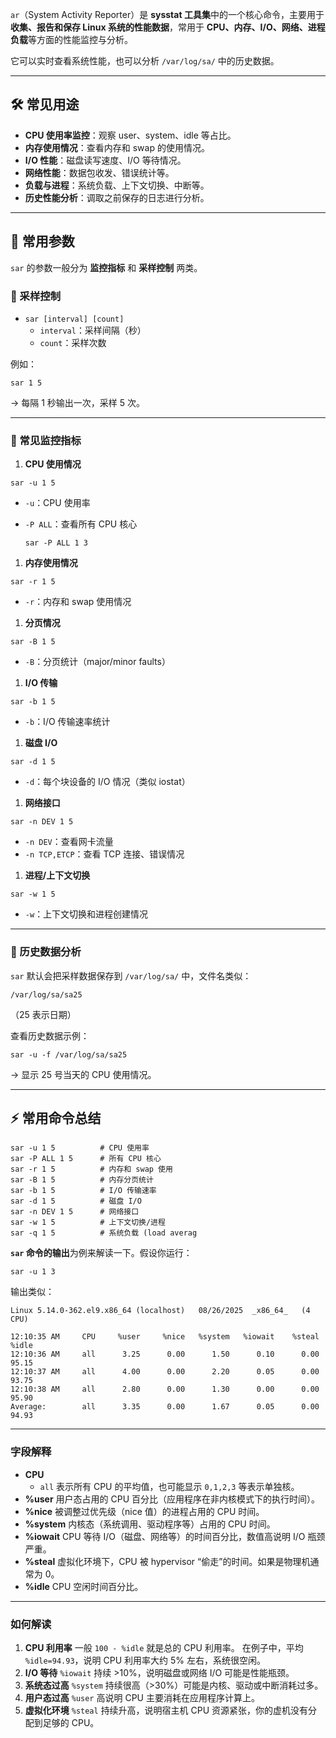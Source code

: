 

`ar`（System Activity Reporter）是 **sysstat 工具集**中的一个核心命令，主要用于 **收集、报告和保存 Linux 系统的性能数据**，常用于 **CPU、内存、I/O、网络、进程负载**等方面的性能监控与分析。

它可以实时查看系统性能，也可以分析 `/var/log/sa/` 中的历史数据。

------

## 🛠 常见用途

- **CPU 使用率监控**：观察 user、system、idle 等占比。
- **内存使用情况**：查看内存和 swap 的使用情况。
- **I/O 性能**：磁盘读写速度、I/O 等待情况。
- **网络性能**：数据包收发、错误统计等。
- **负载与进程**：系统负载、上下文切换、中断等。
- **历史性能分析**：调取之前保存的日志进行分析。

------

## 📌 常用参数

`sar` 的参数一般分为 **监控指标** 和 **采样控制** 两类。

### 🔹 采样控制

- `sar [interval] [count]`
  - `interval`：采样间隔（秒）
  - `count`：采样次数

例如：

```
sar 1 5
```

→ 每隔 1 秒输出一次，采样 5 次。

------

### 🔹 常见监控指标

1. **CPU 使用情况**

```
sar -u 1 5
```

- `-u`：CPU 使用率

- `-P ALL`：查看所有 CPU 核心

  ```
  sar -P ALL 1 3
  ```

1. **内存使用情况**

```
sar -r 1 5
```

- `-r`：内存和 swap 使用情况

1. **分页情况**

```
sar -B 1 5
```

- `-B`：分页统计（major/minor faults）

1. **I/O 传输**

```
sar -b 1 5
```

- `-b`：I/O 传输速率统计

1. **磁盘 I/O**

```
sar -d 1 5
```

- `-d`：每个块设备的 I/O 情况（类似 iostat）

1. **网络接口**

```
sar -n DEV 1 5
```

- `-n DEV`：查看网卡流量
- `-n TCP,ETCP`：查看 TCP 连接、错误情况

1. **进程/上下文切换**

```
sar -w 1 5
```

- `-w`：上下文切换和进程创建情况

------

### 🔹 历史数据分析

`sar` 默认会把采样数据保存到 `/var/log/sa/` 中，文件名类似：

```
/var/log/sa/sa25
```

（25 表示日期）

查看历史数据示例：

```
sar -u -f /var/log/sa/sa25
```

→ 显示 25 号当天的 CPU 使用情况。

------

## ⚡ 常用命令总结

```
sar -u 1 5          # CPU 使用率
sar -P ALL 1 5      # 所有 CPU 核心
sar -r 1 5          # 内存和 swap 使用
sar -B 1 5          # 内存分页统计
sar -b 1 5          # I/O 传输速率
sar -d 1 5          # 磁盘 I/O
sar -n DEV 1 5      # 网络接口
sar -w 1 5          # 上下文切换/进程
sar -q 1 5          # 系统负载 (load averag
```





**`sar` 命令的输出**为例来解读一下。假设你运行：

```
sar -u 1 3
```

输出类似：

```
Linux 5.14.0-362.el9.x86_64 (localhost)   08/26/2025  _x86_64_   (4 CPU)

12:10:35 AM     CPU     %user     %nice   %system   %iowait    %steal     %idle
12:10:36 AM     all      3.25      0.00      1.50      0.10      0.00     95.15
12:10:37 AM     all      4.00      0.00      2.20      0.05      0.00     93.75
12:10:38 AM     all      2.80      0.00      1.30      0.00      0.00     95.90
Average:        all      3.35      0.00      1.67      0.05      0.00     94.93
```

------

### 字段解释

- **CPU**
  - `all` 表示所有 CPU 的平均值，也可能显示 `0,1,2,3` 等表示单独核。
- **%user**
   用户态占用的 CPU 百分比（应用程序在非内核模式下的执行时间）。
- **%nice**
   被调整过优先级（nice 值）的进程占用的 CPU 时间。
- **%system**
   内核态（系统调用、驱动程序等）占用的 CPU 时间。
- **%iowait**
   CPU 等待 I/O（磁盘、网络等）的时间百分比，数值高说明 I/O 瓶颈严重。
- **%steal**
   虚拟化环境下，CPU 被 hypervisor “偷走”的时间。如果是物理机通常为 0。
- **%idle**
   CPU 空闲时间百分比。

------

### 如何解读

1. **CPU 利用率**
    一般 `100 - %idle` 就是总的 CPU 利用率。
    在例子中，平均 `%idle=94.93`，说明 CPU 利用率大约 5% 左右，系统很空闲。
2. **I/O 等待**
    `%iowait` 持续 >10%，说明磁盘或网络 I/O 可能是性能瓶颈。
3. **系统态过高**
    `%system` 持续很高（>30%）可能是内核、驱动或中断消耗过多。
4. **用户态过高**
    `%user` 高说明 CPU 主要消耗在应用程序计算上。
5. **虚拟化环境**
    `%steal` 持续升高，说明宿主机 CPU 资源紧张，你的虚机没有分配到足够的 CPU。